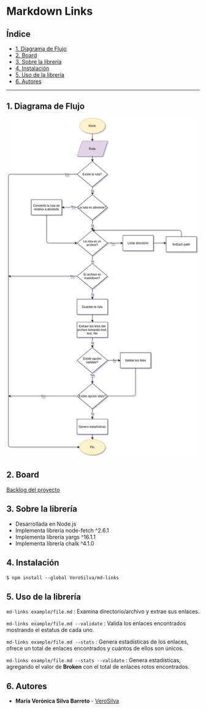 # Markdown Links

## Índice

- [1. Diagrama de Flujo](#1-diagrama-de-flujo)
- [2. Board](#2-board)
- [3. Sobre la librería](#3-sobre-la-libreria)
- [4. Instalación](#4-instalacion)
- [5. Uso de la librería](#5-uso-de-la-libreria)
- [6. Autores](#6-autores)

---

## 1. Diagrama de Flujo

![md-links](./md-links-flow.png)

## 2. Board

[Backlog del proyecto](https://github.com/VeroSilva/LIM013-fe-md-links/projects/1)

## 3. Sobre la librería

- Desarrollada en Node.js
- Implementa librería node-fetch ^2.6.1
- Implementa librería yargs ^16.1.1
- Implementa librería chalk ^4.1.0

## 4. Instalación

`$ npm install --global VeroSilva/md-links`

## 5. Uso de la librería

`md-links example/file.md` : Examina directorio/archivo y extrae sus enlaces.

`md-links example/file.md --validate` : Valida los enlaces encontrados mostrando el estatus de cada uno.

`md-links example/file.md --stats` : Genera estadísticas de los enlaces, ofrece un total de enlaces encontrados y cuántos de ellos son únicos.

`md-links example/file.md --stats --validate` : Genera estadísticas, agregando el valor de **Broken** con el total de enlaces rotos encontrados.

## 6. Autores

- **María Verónica Silva Barreto** - [VeroSilva](https://github.com/VeroSilva)
